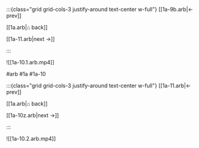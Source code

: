 :::{class="grid grid-cols-3 justify-around text-center w-full"}
[[1a-9b.arb|← prev]]

[[1a.arb|⌂ back]]

[[1a-11.arb|next →]]

:::

![[1a-10.1.arb.mp4]]

#arb #1a #1a-10

:::{class="grid grid-cols-3 justify-around text-center w-full"}
[[1a-11.arb|← prev]]

[[1a.arb|⌂ back]]

[[1a-10z.arb|next →]]

:::

![[1a-10.2.arb.mp4]]

